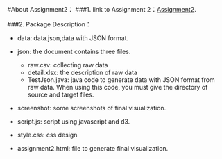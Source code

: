﻿#About Assignment2：
###1. link to Assignment 2：[Assignment2](http://211.147.15.14/UCAS_14_Fall/index.php/Liuying_lvxvhong_A2).

###2. Package Description：
+ data: data.json,data with JSON format. 
+ json: the document contains three files.   
	
	+ raw.csv: collecting raw data  
	+ detail.xlsx: the description of raw data   
	+ TestJson.java: java code to generate data with JSON format from raw data. When using this code, you must give the directory of source and target files.
 
+ screenshot: some screenshots of final visualization. 
+ script.js: script using javascript and d3.  
+ style.css: css design  
+ assignment2.html: file to generate final visualization.  
  


 

 
